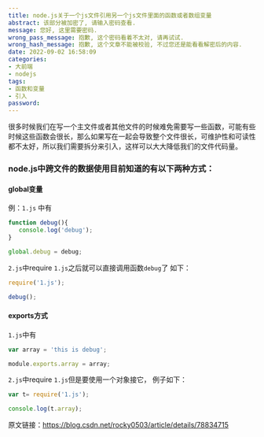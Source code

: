 ```yaml
---
title: node.js关于一个js文件引用另一个js文件里面的函数或者数组变量
abstract: 该部分被加密了, 请输入密码查看.
message: 您好, 这里需要密码.
wrong_pass_message: 抱歉, 这个密码看着不太对, 请再试试.
wrong_hash_message: 抱歉, 这个文章不能被校验, 不过您还是能看看解密后的内容.
date: 2022-09-02 16:58:09
categories:
- 大前端
- nodejs
tags:
- 函数和变量
- 引入
password:
---
```


很多时候我们在写一个主文件或者其他文件的时候难免需要写一些函数，可能有些时候这些函数会很长，那么如果写在一起会导致整个文件很长，可维护性和可读性都不太好，所以我们需要拆分来引入，这样可以大大降低我们的文件代码量。

### node.js中跨文件的数据使用目前知道的有以下两种方式：

#### global变量

例：`1.js` 中有

```javascript
function debug(){
   console.log('debug');
}

global.debug = debug;
```

`2.js`中require `1.js`之后就可以直接调用函数`debug`了 如下：

```javascript
require('1.js');

debug();
```



#### exports方式

`1.js`中有

```javascript
var array = 'this is debug';

module.exports.array = array;
```

`2.js`中require `1.js`但是要使用一个对象接它， 例子如下：

```javascript
var t= require('1.js');

console.log(t.array);
```

原文链接：https://blog.csdn.net/rocky0503/article/details/78834715

